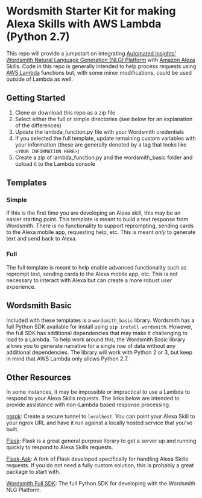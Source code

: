 # Wordsmith Starter Kit for making Alexa Skills with AWS Lambda (Python 2.7)
This repo will provide a jumpstart on integrating [Automated Insights'](https://automatedinsights.com) [Wordsmith Natural Language Generation (NLG) Platform](https://automatedinsights.com/wordsmith) with [Amazon Alexa](https://developer.amazon.com/alexa) Skills. Code in this repo is generally intended to help process requests using [AWS Lambda](https://aws.amazon.com/lambda/) functions but, with some minor modifications, could be used outside of Lambda as well.

## Getting Started
1. Clone or download this repo as a zip file
2. Select either the full or simple directories (see below for an explanation of the differences)
3. Update the lambda_function.py file with your Wordsmith credentials
4. If you selected the full template, update remaining custom variables with your information (these are generally denoted by a tag that looks like `<YOUR INFORMATION HERE>`)
5. Create a zip of lambda_function.py and the wordsmith_basic folder and upload it to the Lambda console

## Templates
### Simple
If this is the first time you are developing an Alexa skill, this may be an easier starting point. This template is meant to build a text response from Wordsmith. There is no functionality to support reprompting, sending cards to the Alexa mobile app, requesting help, etc. This is meant _only_ to generate text and send back to Alexa.

### Full
The full template is meant to help enable advanced functionality such as reprompt text, sending cards to the Alexa mobile app, etc. This is not necessary to interact with Alexa but can create a more robust user experience.

## Wordsmith Basic
Included with these templates is a `wordsmith_basic` library. Wordsmith has a full Python SDK available for install using `pip install wordsmith`. However, the full SDK has additional dependencies that may make it challenging to load to a Lambda. To help work around this, the Wordsmith Basic library allows you to generate narrative for a single row of data without any additional dependencies. The library will work with Python 2 or 3, but keep in mind that AWS Lambda only allows Python 2.7.

## Other Resources
In some instances, it may be impossible or impractical to use a Lambda to respond to your Alexa Skills requests. The links below are intended to provide assistance with non-Lambda based response processing.

[ngrok](https://ngrok.com/): Create a secure tunnel to `localhost`. You can point your Alexa Skill to your ngrok URL and have it run against a locally hosted service that you've built.

[Flask](https://github.com/pallets/flask): Flask is a great general purpose library to get a server up and running quickly to respond to Alexa Skills requests.

[Flask-Ask](https://github.com/johnwheeler/flask-ask): A fork of Flask developed specifically for handling Alexa Skills requests. If you do not need a fully custom solution, this is probably a great package to start with.

[Wordsmith Full SDK](https://github.com/ai-wordsmith/wordsmith-python-sdk): The full Python SDK for developing with the Wordsmith NLG Platform.
